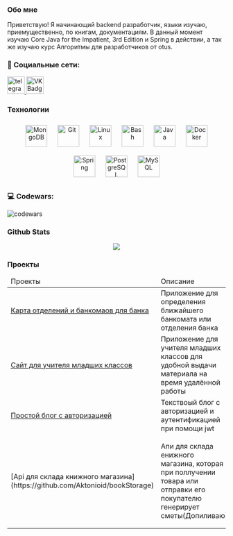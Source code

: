 ### Обо мне
 Приветствую! Я начинающий backend разработчик, языки изучаю, приемущественно, по книгам, документациям. В данный момент изучаю Core Java for the Impatient, 3rd Edition и Spring в действии, а так же изучаю курс Алгоритмы для разработчиков от otus.

### 🤝 Социальные сети:
<p>
<a href="https://t.me/aktonioid" target="_blank">
  <img src="https://cdn-icons-png.flaticon.com/512/2111/2111646.png" width="40" height="40" alt="telegram group" />
</a> 
<a href="https://vk.com/paefremencov" target="_blank">
  <img src="https://cdn-icons-png.flaticon.com/512/145/145813.png" width="40" height="40" alt="VK Badge"/>
</a>
</p>

<h3 align="left">Технологии</h3>
<div align="center">  
<a href="https://www.mongodb.com/" target="_blank"><img style="margin: 10px" src="https://profilinator.rishav.dev/skills-assets/mongodb-original-wordmark.svg" alt="MongoDB" height="50" /></a>  
<a href="https://github.com/" target="_blank"><img style="margin: 10px" src="https://profilinator.rishav.dev/skills-assets/git-scm-icon.svg" alt="Git" height="50" /></a>  
<a href="https://www.linux.org/" target="_blank"><img style="margin: 10px" src="https://profilinator.rishav.dev/skills-assets/linux-original.svg" alt="Linux" height="50" /></a>  
<a href="https://www.gnu.org/software/bash/" target="_blank"><img style="margin: 10px" src="https://profilinator.rishav.dev/skills-assets/gnu_bash-icon.svg" alt="Bash" height="50" /></a>  
<a href="https://www.java.com/" target="_blank"><img style="margin: 10px" src="https://profilinator.rishav.dev/skills-assets/java-original-wordmark.svg" alt="Java" height="50" /></a>  
<a href="https://www.docker.com/" target="_blank"><img style="margin: 10px" src="https://profilinator.rishav.dev/skills-assets/docker-original-wordmark.svg" alt="Docker" height="50" /></a>  
<a href="https://docs.spring.io/spring-framework/docs/3.0.x/reference/expressions.html#:~:text=The%20Spring%20Expression%20Language%20(SpEL,and%20basic%20string%20templating%20functionality." target="_blank"><img style="margin: 10px" src="https://profilinator.rishav.dev/skills-assets/springio-icon.svg" alt="Spring" height="50" /></a>  
<a href="https://www.postgresql.org/" target="_blank"><img style="margin: 10px" src="https://profilinator.rishav.dev/skills-assets/postgresql-original-wordmark.svg" alt="PostgreSQL" height="50" /></a>  
<a href="https://www.mysql.com/" target="_blank"><img style="margin: 10px" src="https://profilinator.rishav.dev/skills-assets/mysql-original-wordmark.svg" alt="MySQL" height="50" /></a>  
</div>


### 💻 Codewars:

![codewars](https://www.codewars.com/users/Aktonioid/badges/large)

### Github Stats  
<div align="center"><img src="https://github-readme-stats.vercel.app/api?username=Aktonioid&show_icons=true&count_private=true&hide_border=true&theme=dark" align="center" /></div>  


### Проекты

<table>
<thead>
  <tr>
    <td width="30%">Проекты</td>
    <td width="50%">Описание</td>
    <td width="20%">Технологии</td>
  </tr>
</thead>
<tbody>
  <tr>
    <td><a href=https://github.com/Aktonioid/more5.0>Карта отделений и банкомаов для банка</a></td>
    <td>Приложение для определения ближайшего банкомата или отделения банка</td>
    <td>Spring, java 17, Spting boot</td>
  </tr>
  <tr>
    <td><a href=https://github.com/Aktonioid/DemoApi>Сайт для учителя младших классов</a></td>
    <td>Приложение для учителя младших классов для удобной выдачи материала на время удалённой работы </td>
    <td>C#, asp.net</td>
  </tr>
  <tr>
    <td><a href="https://github.com/Aktonioid/java_blog">Простой блог с авторизацией</a></td>
    <td>Текствоый блог с авторизацией и аутентификацией при помощи jwt</td>
    <td>java< Spring< Spring boot</td>
  </tr>
   <tr>
    <td> [Api для склада книжного магазина](https://github.com/Aktonioid/bookStorage) </td>
    <td>Апи для склада енижного магазина, которая при поллучении товара или отправки его покупателю генерирует сметы(Допиливаю)</td>
    <td><a href="https://www.java.com/" target="_blank"><img style="margin: 10px" src="https://profilinator.rishav.dev/skills-assets/java-original-wordmark.svg" alt="Java" height="50" /></a>
    <a href="https://docs.spring.io/spring-framework/docs/3.0.x/reference/expressions.html#:~:text=The%20Spring%20Expression%20Language%20(SpEL,and%20basic%20string%20templating%20functionality." target="_blank"><img style="margin: 10px" src="https://profilinator.rishav.dev/skills-assets/springio-icon.svg" alt="Spring" height="50" /></a>
     <a href="https://www.mysql.com/" target="_blank"><img style="margin: 10px" src="https://profilinator.rishav.dev/skills-assets/mysql-original-wordmark.svg" alt="MySQL" height="50" /></a>  
    </td>
  </tr>
  <!-- <tr>
    <td></td>
    <td></td>
    <td></td>
  </tr> -->
</tbody>
</table>

